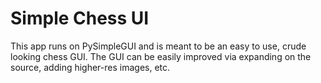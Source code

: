# Simple Chess UI

This app runs on PySimpleGUI and is meant to be an easy to use, crude looking chess GUI.
The GUI can be easily improved via expanding on the source, adding higher-res images, etc.
